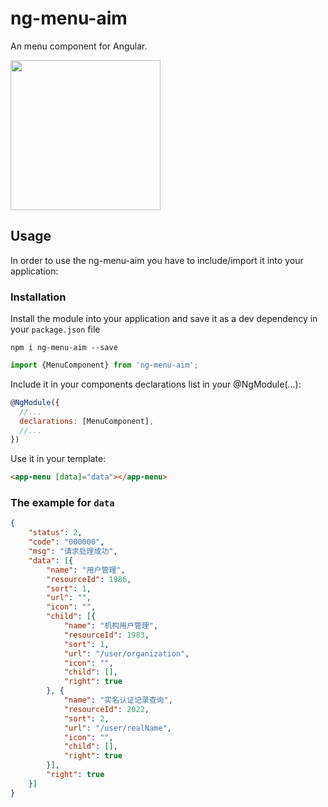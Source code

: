 # ng-menu-aim
An menu component for Angular.

<img width="240" src="https://user-images.githubusercontent.com/1193966/37502646-ec0739ca-290e-11e8-9677-bb5c78605d68.png"/>

## Usage

In order to use the ng-menu-aim you have to include/import it into your application:

### Installation

Install the module into your application and save it as a dev dependency in your `package.json` file

```
npm i ng-menu-aim --save
```

```js
import {MenuComponent} from 'ng-menu-aim';
```
Include it in your components declarations list in your @NgModule(...):

```js
@NgModule({
  //...
  declarations: [MenuComponent],
  //...
})
```

Use it in your template:

```html
<app-menu [data]="data"></app-menu>
```


### The example for `data` 

```json
{
    "status": 2,
    "code": "000000",
    "msg": "请求处理成功",
    "data": [{
        "name": "用户管理",
        "resourceId": 1986,
        "sort": 1,
        "url": "",
        "icon": "",
        "child": [{
            "name": "机构用户管理",
            "resourceId": 1983,
            "sort": 1,
            "url": "/user/organization",
            "icon": "",
            "child": [],
            "right": true
        }, {
            "name": "实名认证记录查询",
            "resourceId": 2022,
            "sort": 2,
            "url": "/user/realName",
            "icon": "",
            "child": [],
            "right": true
        }],
        "right": true
    }]
}
```
